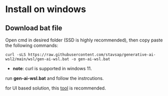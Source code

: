 # Install on windows

## Download bat file

Open cmd in desired folder (SSD is highly recommended), then copy paste the following commands:

``` shell
curl -sLS https://raw.githubusercontent.com/stavsap/generative-ai-wsl2/main/wsl/gen-ai-wsl.bat -o gen-ai-wsl.bat

```
- **note**: curl is supported in windows 11.

run **gen-ai-wsl.bat** and follow the instrcutions.

for UI based solution, this [tool](https://github.com/bostrot/wsl2-distro-manager) is recommended.
